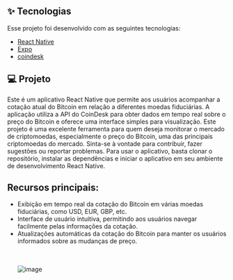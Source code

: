
## ✨ Tecnologias

Esse projeto foi desenvolvido com as seguintes tecnologias:

- [React Native](https://reactnative.dev/)
- [Expo](https://expo.io/)
- [coindesk](https://api.coindesk.com/)
    

## 💻 Projeto

Este é um aplicativo React Native que permite aos usuários acompanhar a cotação atual do Bitcoin em relação a diferentes moedas fiduciárias. A aplicação utiliza a API do CoinDesk para obter dados em tempo real sobre o preço do Bitcoin e oferece uma interface simples para visualização.
Este projeto é uma excelente ferramenta para quem deseja monitorar o mercado de criptomoedas, especialmente o preço do Bitcoin, uma das principais criptomoedas do mercado. Sinta-se à vontade para contribuir, fazer sugestões ou reportar problemas.
Para usar o aplicativo, basta clonar o repositório, instalar as dependências e iniciar o aplicativo em seu ambiente de desenvolvimento React Native.

<h2>Recursos principais:</h2>
<ul dir="auto">
<li>Exibição em tempo real da cotação do Bitcoin em várias moedas fiduciárias, como USD, EUR, GBP, etc.</li>
<li>Interface de usuário intuitiva, permitindo aos usuários navegar facilmente pelas informações da cotação.</li>
<li>Atualizações automáticas da cotação do Bitcoin para manter os usuários informados sobre as mudanças de preço.</li>  <br>
<br>


![image](https://github.com/felipexavier26/react-native-bitcon/assets/103685054/225fece5-be81-4ab9-8188-4997ab16fb8e)
